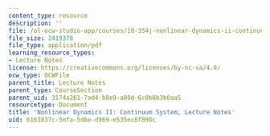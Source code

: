 ```yaml
---
content_type: resource
description: ''
file: /ol-ocw-studio-app/courses/18-354j-nonlinear-dynamics-ii-continuum-systems-spring-2015/6163837c5efa5d6ed969e535ec8f890c_MIT18_354JS15_lectureNotes.pdf
file_size: 2419378
file_type: application/pdf
learning_resource_types:
- Lecture Notes
license: https://creativecommons.org/licenses/by-nc-sa/4.0/
ocw_type: OCWFile
parent_title: Lecture Notes
parent_type: CourseSection
parent_uid: 3174a261-7ad4-b8e9-a80d-6c0b8b3b0aa5
resourcetype: Document
title: 'Nonlinear Dynamics II: Continuum System, Lecture Notes'
uid: 6163837c-5efa-5d6e-d969-e535ec8f890c
---
```


